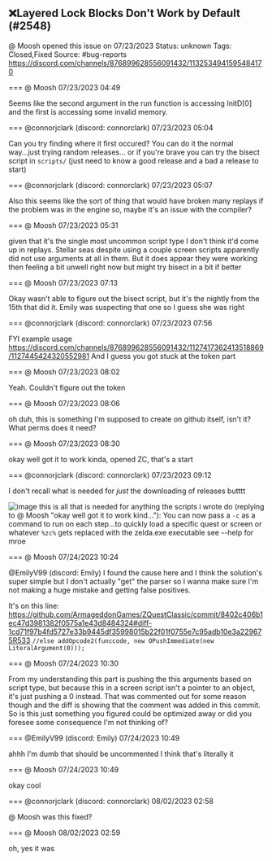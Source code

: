 ## ❌Layered Lock Blocks Don't Work by Default (#2548)
@ Moosh opened this issue on 07/23/2023
Status: unknown
Tags: Closed,Fixed
Source: #bug-reports https://discord.com/channels/876899628556091432/1132534941595484170


=== @ Moosh 07/23/2023 04:49

Seems like the second argument in the run function is accessing InitD[0] and the first is accessing some invalid memory.

=== @connorjclark (discord: connorclark) 07/23/2023 05:04

Can you try finding where it first occured?
You can do it the normal way...just trying random releases...
or if you're brave you can try the bisect script in `scripts/`
(just need to know a good release and a bad a release to start)

=== @connorjclark (discord: connorclark) 07/23/2023 05:07

Also this seems like the sort of thing that would have broken many replays if the problem was in the engine so, maybe it's an issue with the compiler?

=== @ Moosh 07/23/2023 05:31

given that it's the single most uncommon script type I don't think it'd come up in replays. Stellar seas despite using a couple screen scripts apparently did not use arguments at all in them. But it does appear they were working then
feeling a bit unwell right now but might try bisect in a bit if better

=== @ Moosh 07/23/2023 07:13

Okay wasn't able to figure out the bisect script, but it's the nightly from the 15th that did it. Emily was suspecting that one so I guess she was right

=== @connorjclark (discord: connorclark) 07/23/2023 07:56

FYI example usage https://discord.com/channels/876899628556091432/1127417362413518869/1127445424320552981
And I guess you got stuck at the token part

=== @ Moosh 07/23/2023 08:02

Yeah. Couldn't figure out the token

=== @ Moosh 07/23/2023 08:06

oh duh, this is something I'm supposed to create on github itself, isn't it? What perms does it need?

=== @ Moosh 07/23/2023 08:30

okay well got it to work kinda, opened ZC, that's a start

=== @connorjclark (discord: connorclark) 07/23/2023 09:12

I don't recall what is needed for _just_ the downloading of releases butttt

![image](https://cdn.discordapp.com/attachments/1132534941595484170/1132601094091063347/image.png?ex=65e43ef7&is=65d1c9f7&hm=21a135bd1f65c767ced86eb2e585ffbebb9dfe6c967e79fc8157cd81c0a63f6c&)
this is all that is needed for anything the scripts i wrote do
(replying to @ Moosh "okay well got it to work kind…"): You can now pass a `-c` as a command to run on each step...to quickly load a specific quest or screen or whatever
`%zc%` gets replaced with the zelda.exe executable
see --help for mroe

=== @ Moosh 07/24/2023 10:24

@EmilyV99 (discord: Emily) I found the cause here and I think the solution's super simple but I don't actually "get" the parser so I wanna make sure I'm not making a huge mistake and getting false positives.

It's on this line:
https://github.com/ArmageddonGames/ZQuestClassic/commit/8402c406b1ec47d3981382f0575a1e43d8484324#diff-1cd71f97b4fd5727e33b9445df35998015b22f01f0755e7c95adb10e3a229675R533
```//else addOpcode2(funccode, new OPushImmediate(new LiteralArgument(0)));```

=== @ Moosh 07/24/2023 10:30

From my understanding this part is pushing the this arguments based on script type, but because this in a screen script isn't a pointer to an object, it's just pushing a 0 instead. That was commented out for some reason though and the diff is showing that the comment was added in this commit. So is this just something you figured could be optimized away or did you foresee some consequence I'm not thinking of?

=== @EmilyV99 (discord: Emily) 07/24/2023 10:49

ahhh I'm dumb
that should be uncommented
I think that's literally it

=== @ Moosh 07/24/2023 10:49

okay cool

=== @connorjclark (discord: connorclark) 08/02/2023 02:58

@ Moosh was this fixed?

=== @ Moosh 08/02/2023 02:59

oh, yes it was
